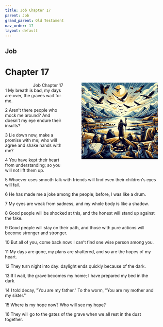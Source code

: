 ```yaml
---
title: Job Chapter 17
parent: Job
grand_parent: Old Testament
nav_order: 17
layout: default
---
```


## Job

# Chapter 17

<div style="clear: both; text-align: right;">
    <div style="max-width: 50%; height: auto; float: right; margin: 0 0 10px 10px; padding-left: 10%;">
        <img src="/assets/Image/Job/500/17.jpg" alt="Job Chapter 17" class="chapter-image">
    </div>
    <figcaption style="font-size: 14px; text-align: right;">Job Chapter 17</figcaption>
</div>
1 My breath is bad, my days are over, the graves wait for me.

2 Aren't there people who mock me around? And doesn't my eye endure their insults?

3 Lie down now, make a promise with me; who will agree and shake hands with me?

4 You have kept their heart from understanding; so you will not lift them up.

5 Whoever uses smooth talk with friends will find even their children's eyes will fail.

6 He has made me a joke among the people; before, I was like a drum.

7 My eyes are weak from sadness, and my whole body is like a shadow.

8 Good people will be shocked at this, and the honest will stand up against the fake.

9 Good people will stay on their path, and those with pure actions will become stronger and stronger.

10 But all of you, come back now: I can't find one wise person among you.

11 My days are gone, my plans are shattered, and so are the hopes of my heart.

12 They turn night into day: daylight ends quickly because of the dark.

13 If I wait, the grave becomes my home; I have prepared my bed in the dark.

14 I told decay, "You are my father." To the worm, "You are my mother and my sister."

15 Where is my hope now? Who will see my hope?

16 They will go to the gates of the grave when we all rest in the dust together.


